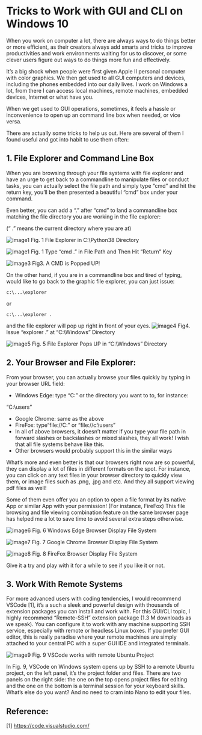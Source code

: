 # Tricks to Work with GUI and CLI on Windows 10

When you work on computer a lot, there are always ways to do things better or more efficient, as their creators always add smarts and tricks to improve productivities and work environments waiting for us to discover, or some clever users figure out ways to do things more fun and effectively.

It’s a big shock when people were first given Apple II personal computer with color graphics. We then get used to all GUI computers and devices, including the phones embedded into our daily lives. I work on Windows a lot, from there I can access local machines, remote machines, embedded devices, Internet or what have you.

When we get used to GUI operations, sometimes, it feels a hassle or inconvenience to open up an command line box when needed, or vice versa.

There are actually some tricks to help us out. Here are several of them I found useful and got into habit to use them often:

## 1. File Explorer and Command Line Box

When you are browsing through your file systems with file explorer and have an urge to get back to a commandline to manipulate files or conduct tasks, you can actually select the file path and simply type “cmd” and hit the return key, you’ll be then presented a beautiful “cmd” box under your command.

Even better, you can add a “.” after “cmd” to land a commandline box matching the file directory you are working in the file explorer:

(“ .” means the current directory where you are at)

![image1](Explorer1.png)
Fig. 1 File Explorer in C:\Python38 Directory

![image1](Explorer2.png)
Fig. 1 Type “cmd .” in File Path and Then Hit “Return” Key

![image3](cmd3.png)
Fig3. A CMD is Popped UP!

On the other hand, if you are in a commandline box and tired of typing, would like to go back to the graphic file explorer, you can just issue:
```
c:\...\explorer  
```
or 
```
c:\...\explorer .     
```

and the file explorer will pop up right in front of your eyes.
![image4](cmd4.png)
Fig4.  Issue “explorer .” at “C:\Windows” Directory

![image5](explorer5.png)
Fig. 5 File Explorer Pops UP in “C:\Windows” Directory

## 2. Your Browser and File Explorer:

From your browser, you can actually browse your files quickly by typing in your browser URL field:

* Windows Edge: type “C:” or the directory you want to to, for instance:

“C:\users”

* Google Chrome: same as the above
* FireFox: type“file://C:” or “file://c:\users”
* In all of above browsers, it doesn’t matter if you type your file path in forward slashes or backslashes or mixed slashes, they all work! I wish that all file systems behave like this.
* Other browsers would probably support this in the similar ways

What’s more and even better is that our browsers right now are so powerful, they can display a lot of files in different formats on the spot. For instance, you can click on any text files in your browser directory to quickly view them, or image files such as .png, .jpg and etc. And they all support viewing pdf files as well!

Some of them even offer you an option to open a file format by its native App or similar App with your permission! (For instance, FireFox) This file browsing and file viewing combination feature on the same browser page has helped me a lot to save time to avoid several extra steps otherwise.

![image6](Edge6.png)
Fig. 6 Windows Edge Browser Display File System

![image7](Chrome7.png)
Fig. 7 Google Chrome Browser Display File System

![image8](FireFox8.png)
Fig. 8 FireFox Browser Display File System

Give it a try and play with it for a while to see if you like it or not.

## 3. Work With Remote Systems

For more advanced users with coding tendencies, I would recommend VSCode [1], it’s a such a sleek and powerful design with thousands of extension packages you can install and work with. For this GUI/CLI topic, I highly recommend “Remote-SSH” extension package (1.3 M downloads as we speak). You can configure it to work with any machine supporting SSH service, especially with remote or headless Linux boxes. If you prefer GUI editor, this is really paradise where your remote machines are simply attached to your central PC with a super GUI IDE and integrated terminals.

![image9](vscode9.png)
Fig. 9 VSCode works with remote Ubuntu Project

In Fig. 9, VSCode on Windows system opens up by SSH to a remote Ubuntu project, on the left panel, it’s the project folder and files. There are two panels on the right side: the one on the top opens project files for editing and the one on the bottom is a terminal session for your keyboard skills.
What’s else do you want? And no need to cram into Nano to edit your files.

## Reference:

[1] https://code.visualstudio.com/